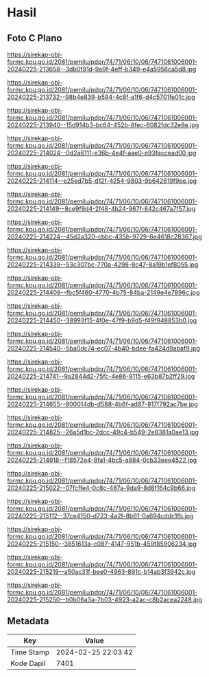 # Hasil

## Foto C Plano

https://sirekap-obj-formc.kpu.go.id/2081/pemilu/pdpr/74/71/06/10/06/7471061006001-20240225-213658--3db0f91d-9a9f-4eff-b349-e4a5956ca5d8.jpg

https://sirekap-obj-formc.kpu.go.id/2081/pemilu/pdpr/74/71/06/10/06/7471061006001-20240225-213732--98b4e839-b594-4c8f-a1f6-d4c5701fe01c.jpg

https://sirekap-obj-formc.kpu.go.id/2081/pemilu/pdpr/74/71/06/10/06/7471061006001-20240225-213940--15d914b3-bc64-452b-8fec-6082fdc32e8e.jpg

https://sirekap-obj-formc.kpu.go.id/2081/pemilu/pdpr/74/71/06/10/06/7471061006001-20240225-214024--0d2a6111-e36b-4e4f-aae0-e93faccead00.jpg

https://sirekap-obj-formc.kpu.go.id/2081/pemilu/pdpr/74/71/06/10/06/7471061006001-20240225-214114--e25ed7b5-d12f-4254-9803-9b642619f9ee.jpg

https://sirekap-obj-formc.kpu.go.id/2081/pemilu/pdpr/74/71/06/10/06/7471061006001-20240225-214149--8ce9f9d4-2f48-4b24-967f-842c467a7f57.jpg

https://sirekap-obj-formc.kpu.go.id/2081/pemilu/pdpr/74/71/06/10/06/7471061006001-20240225-214224--45d2a320-cbbc-435b-9729-6e4618c28367.jpg

https://sirekap-obj-formc.kpu.go.id/2081/pemilu/pdpr/74/71/06/10/06/7471061006001-20240225-214339--53c307bc-770a-4298-8c47-8a19b1ef8055.jpg

https://sirekap-obj-formc.kpu.go.id/2081/pemilu/pdpr/74/71/06/10/06/7471061006001-20240225-214409--fbc5f460-4770-4b75-84ba-2149e4e7896c.jpg

https://sirekap-obj-formc.kpu.go.id/2081/pemilu/pdpr/74/71/06/10/06/7471061006001-20240225-214450--38993f15-4f0e-47f9-b9d5-f49f948853b0.jpg

https://sirekap-obj-formc.kpu.go.id/2081/pemilu/pdpr/74/71/06/10/06/7471061006001-20240225-214540--5ba0dc74-ec07-4b40-bdee-fa424d9abaf9.jpg

https://sirekap-obj-formc.kpu.go.id/2081/pemilu/pdpr/74/71/06/10/06/7471061006001-20240225-214741--9a2844d2-75fc-4e86-9115-e63b87b2ff29.jpg

https://sirekap-obj-formc.kpu.go.id/2081/pemilu/pdpr/74/71/06/10/06/7471061006001-20240225-214655--800014db-d588-4b6f-ad87-817f792ac7be.jpg

https://sirekap-obj-formc.kpu.go.id/2081/pemilu/pdpr/74/71/06/10/06/7471061006001-20240225-214825--26a5d1bc-2dcc-49c4-b549-2e8381a0ae13.jpg

https://sirekap-obj-formc.kpu.go.id/2081/pemilu/pdpr/74/71/06/10/06/7471061006001-20240225-214918--f18572e4-8fa1-4bc5-a884-0cb33eee4522.jpg

https://sirekap-obj-formc.kpu.go.id/2081/pemilu/pdpr/74/71/06/10/06/7471061006001-20240225-215022--07fcffe4-0c8c-487a-9da9-8d8f164c9b66.jpg

https://sirekap-obj-formc.kpu.go.id/2081/pemilu/pdpr/74/71/06/10/06/7471061006001-20240225-215112--37ce4150-d723-4a2f-8b61-0a694cddc1fb.jpg

https://sirekap-obj-formc.kpu.go.id/2081/pemilu/pdpr/74/71/06/10/06/7471061006001-20240225-215150--3851613a-c087-4147-951b-459f85906234.jpg

https://sirekap-obj-formc.kpu.go.id/2081/pemilu/pdpr/74/71/06/10/06/7471061006001-20240225-215219--a50ac31f-bee0-4963-891c-b14ab3f3942c.jpg

https://sirekap-obj-formc.kpu.go.id/2081/pemilu/pdpr/74/71/06/10/06/7471061006001-20240225-215250--b0b06a3a-7b03-4923-a2ac-c8b2acea2248.jpg


## Metadata

| Key        | Value               |
| ---------- | ------------------- |
| Time Stamp | 2024-02-25 22:03:42 |
| Kode Dapil | 7401                |



